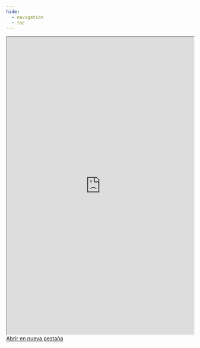 ```yaml
---
hide:
  - navigation
  - toc
---
```

<div class="iframe-container-recursero">
    <iframe 
        src="https://padlet.com/noelibaeza/recursero-de-inteligencia-artificial-jpycucmkrvbihq3q" 
        style="width:100%; min-height:800px;" 
        allow="fullscreen"
        loading="lazy" 
        referrerpolicy="no-referrer-when-downgrade">
    </iframe>
</div>

<div class="button-container">
    <a href="https://padlet.com/noelibaeza/recursero-de-inteligencia-artificial-jpycucmkrvbihq3q" 
       target="_blank" 
       class="open-button">
       Abrir en nueva pestaña
    </a>
</div>